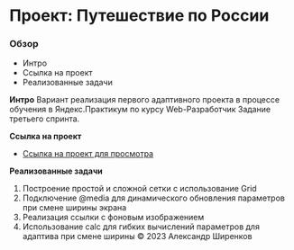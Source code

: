 # Проект: Путешествие по России

### Обзор

- Интро
- Cсылка на проект
- Реализованные задачи

**Интро**
Вариант реализация первого адаптивного проекта в процессе обучения
в Яндекс.Практикум по курсу Web-Разработчик
Задание третьего спринта.

**Cсылка на проект**

- [Ссылка на проект для просмотра](https://ashirenkov.github.io/russian-travel/)

**Реализованные задачи**

1. Построение простой и сложной сетки с использование Grid
2. Подключение @media для динамического обновления параметров при смене ширины экрана
3. Реализация ссылки с фоновым изображением
4. Использование calc для гибких вычислений параметров для адаптива при смене ширины
   &copy; 2023 Александр Ширенков
